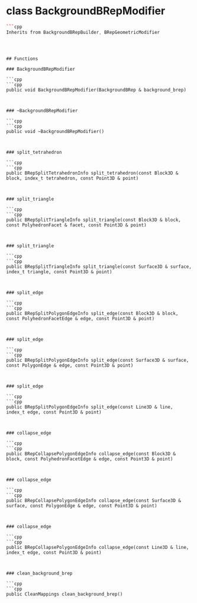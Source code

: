 # class BackgroundBRepModifier


```cpp
```cpp
Inherits from BackgroundBRepBuilder, BRepGeometricModifier
```
```



## Functions

### BackgroundBRepModifier

```cpp
```cpp
public void BackgroundBRepModifier(BackgroundBRep & background_brep)
```
```


### ~BackgroundBRepModifier

```cpp
```cpp
public void ~BackgroundBRepModifier()
```
```


### split_tetrahedron

```cpp
```cpp
public BRepSplitTetrahedronInfo split_tetrahedron(const Block3D & block, index_t tetrahedron, const Point3D & point)
```
```


### split_triangle

```cpp
```cpp
public BRepSplitTriangleInfo split_triangle(const Block3D & block, const PolyhedronFacet & facet, const Point3D & point)
```
```


### split_triangle

```cpp
```cpp
public BRepSplitTriangleInfo split_triangle(const Surface3D & surface, index_t triangle, const Point3D & point)
```
```


### split_edge

```cpp
```cpp
public BRepSplitPolygonEdgeInfo split_edge(const Block3D & block, const PolyhedronFacetEdge & edge, const Point3D & point)
```
```


### split_edge

```cpp
```cpp
public BRepSplitPolygonEdgeInfo split_edge(const Surface3D & surface, const PolygonEdge & edge, const Point3D & point)
```
```


### split_edge

```cpp
```cpp
public BRepSplitPolygonEdgeInfo split_edge(const Line3D & line, index_t edge, const Point3D & point)
```
```


### collapse_edge

```cpp
```cpp
public BRepCollapsePolygonEdgeInfo collapse_edge(const Block3D & block, const PolyhedronFacetEdge & edge, const Point3D & point)
```
```


### collapse_edge

```cpp
```cpp
public BRepCollapsePolygonEdgeInfo collapse_edge(const Surface3D & surface, const PolygonEdge & edge, const Point3D & point)
```
```


### collapse_edge

```cpp
```cpp
public BRepCollapsePolygonEdgeInfo collapse_edge(const Line3D & line, index_t edge, const Point3D & point)
```
```


### clean_background_brep

```cpp
```cpp
public CleanMappings clean_background_brep()
```
```




